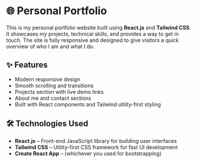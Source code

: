 # 🌐 Personal Portfolio

This is my personal portfolio website built using **React.js** and **Tailwind CSS**. It showcases my projects, technical skills, and provides a way to get in touch. The site is fully responsive and designed to give visitors a quick overview of who I am and what I do.

## ✨ Features

- Modern responsive design
- Smooth scrolling and transitions
- Projects section with live demo links
- About me and contact sections
- Built with React components and Tailwind utility-first styling

## 🛠️ Technologies Used

- **React.js** – Front-end JavaScript library for building user interfaces
- **Tailwind CSS** – Utility-first CSS framework for fast UI development
- **Create React App** – (whichever you used for bootstrapping)


